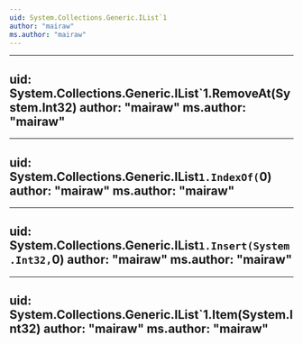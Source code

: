 ```yaml
---
uid: System.Collections.Generic.IList`1
author: "mairaw"
ms.author: "mairaw"
---
```


---
uid: System.Collections.Generic.IList`1.RemoveAt(System.Int32)
author: "mairaw"
ms.author: "mairaw"
---

---
uid: System.Collections.Generic.IList`1.IndexOf(`0)
author: "mairaw"
ms.author: "mairaw"
---

---
uid: System.Collections.Generic.IList`1.Insert(System.Int32,`0)
author: "mairaw"
ms.author: "mairaw"
---

---
uid: System.Collections.Generic.IList`1.Item(System.Int32)
author: "mairaw"
ms.author: "mairaw"
---
